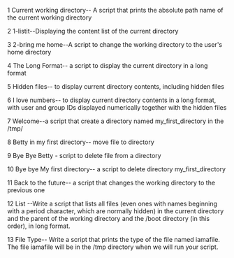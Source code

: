 1 Current working directory-- A script that prints the absolute path name of the current working directory

2 1-listit--Displaying the content list of the current directory

3 2-bring me home--A script to change the working directory to the user's home directory

4 The Long Format-- a script to display the current directory in a long format

5 Hidden files-- to display current directory contents, including hidden files

6 I love numbers-- to display current directory contents in a long format, with user and group IDs displayed numerically together with the hidden files

7 Welcome--a script that create a directory named my_first_directory in the /tmp/

8 Betty in my first directory-- move file to directory

9 Bye Bye Betty - script to delete file from a directory

10 Bye bye My first directory-- a script to delete directory my_first_directory

11 Back to the future-- a script that changes the working directory to the previous one

12 List --Write a script that lists all files (even ones with names beginning with a period character, which are normally hidden) in the current directory and the parent of the working directory and the /boot directory (in this order), in long format.

13 File Type-- Write a script that prints the type of the file named iamafile. The file iamafile will be in the /tmp directory when we will run your script.
